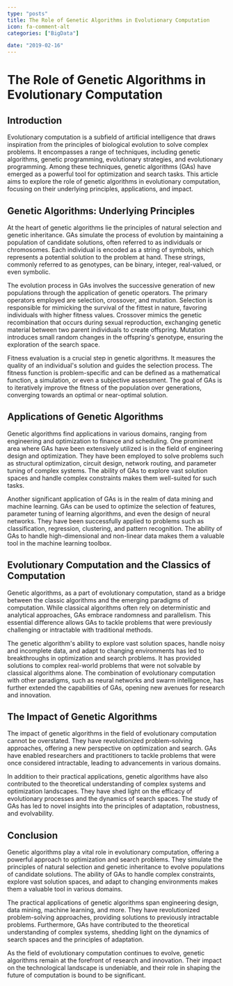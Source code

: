 ```yaml
---
type: "posts"
title: The Role of Genetic Algorithms in Evolutionary Computation
icon: fa-comment-alt
categories: ["BigData"]

date: "2019-02-16"
---
```




# The Role of Genetic Algorithms in Evolutionary Computation

## Introduction

Evolutionary computation is a subfield of artificial intelligence that draws inspiration from the principles of biological evolution to solve complex problems. It encompasses a range of techniques, including genetic algorithms, genetic programming, evolutionary strategies, and evolutionary programming. Among these techniques, genetic algorithms (GAs) have emerged as a powerful tool for optimization and search tasks. This article aims to explore the role of genetic algorithms in evolutionary computation, focusing on their underlying principles, applications, and impact.

## Genetic Algorithms: Underlying Principles

At the heart of genetic algorithms lie the principles of natural selection and genetic inheritance. GAs simulate the process of evolution by maintaining a population of candidate solutions, often referred to as individuals or chromosomes. Each individual is encoded as a string of symbols, which represents a potential solution to the problem at hand. These strings, commonly referred to as genotypes, can be binary, integer, real-valued, or even symbolic.

The evolution process in GAs involves the successive generation of new populations through the application of genetic operators. The primary operators employed are selection, crossover, and mutation. Selection is responsible for mimicking the survival of the fittest in nature, favoring individuals with higher fitness values. Crossover mimics the genetic recombination that occurs during sexual reproduction, exchanging genetic material between two parent individuals to create offspring. Mutation introduces small random changes in the offspring's genotype, ensuring the exploration of the search space.

Fitness evaluation is a crucial step in genetic algorithms. It measures the quality of an individual's solution and guides the selection process. The fitness function is problem-specific and can be defined as a mathematical function, a simulation, or even a subjective assessment. The goal of GAs is to iteratively improve the fitness of the population over generations, converging towards an optimal or near-optimal solution.

## Applications of Genetic Algorithms

Genetic algorithms find applications in various domains, ranging from engineering and optimization to finance and scheduling. One prominent area where GAs have been extensively utilized is in the field of engineering design and optimization. They have been employed to solve problems such as structural optimization, circuit design, network routing, and parameter tuning of complex systems. The ability of GAs to explore vast solution spaces and handle complex constraints makes them well-suited for such tasks.

Another significant application of GAs is in the realm of data mining and machine learning. GAs can be used to optimize the selection of features, parameter tuning of learning algorithms, and even the design of neural networks. They have been successfully applied to problems such as classification, regression, clustering, and pattern recognition. The ability of GAs to handle high-dimensional and non-linear data makes them a valuable tool in the machine learning toolbox.

## Evolutionary Computation and the Classics of Computation

Genetic algorithms, as a part of evolutionary computation, stand as a bridge between the classic algorithms and the emerging paradigms of computation. While classical algorithms often rely on deterministic and analytical approaches, GAs embrace randomness and parallelism. This essential difference allows GAs to tackle problems that were previously challenging or intractable with traditional methods.

The genetic algorithm's ability to explore vast solution spaces, handle noisy and incomplete data, and adapt to changing environments has led to breakthroughs in optimization and search problems. It has provided solutions to complex real-world problems that were not solvable by classical algorithms alone. The combination of evolutionary computation with other paradigms, such as neural networks and swarm intelligence, has further extended the capabilities of GAs, opening new avenues for research and innovation.

## The Impact of Genetic Algorithms

The impact of genetic algorithms in the field of evolutionary computation cannot be overstated. They have revolutionized problem-solving approaches, offering a new perspective on optimization and search. GAs have enabled researchers and practitioners to tackle problems that were once considered intractable, leading to advancements in various domains.

In addition to their practical applications, genetic algorithms have also contributed to the theoretical understanding of complex systems and optimization landscapes. They have shed light on the efficacy of evolutionary processes and the dynamics of search spaces. The study of GAs has led to novel insights into the principles of adaptation, robustness, and evolvability.

## Conclusion

Genetic algorithms play a vital role in evolutionary computation, offering a powerful approach to optimization and search problems. They simulate the principles of natural selection and genetic inheritance to evolve populations of candidate solutions. The ability of GAs to handle complex constraints, explore vast solution spaces, and adapt to changing environments makes them a valuable tool in various domains.

The practical applications of genetic algorithms span engineering design, data mining, machine learning, and more. They have revolutionized problem-solving approaches, providing solutions to previously intractable problems. Furthermore, GAs have contributed to the theoretical understanding of complex systems, shedding light on the dynamics of search spaces and the principles of adaptation.

As the field of evolutionary computation continues to evolve, genetic algorithms remain at the forefront of research and innovation. Their impact on the technological landscape is undeniable, and their role in shaping the future of computation is bound to be significant.